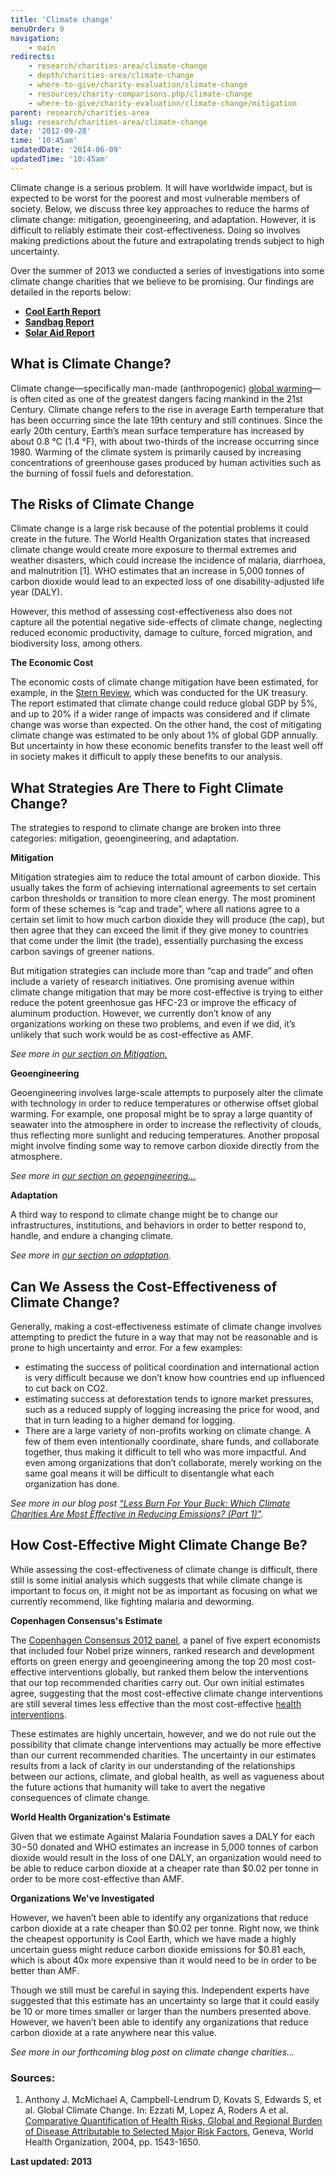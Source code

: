 ```yaml
---
title: 'Climate change'
menuOrder: 0
navigation:
    - main
redirects:
    - research/charities-area/climate-change
    - depth/charities-area/climate-change
    - where-to-give/charity-evaluation/climate-change
    - resources/charity-comparisons.php/climate-change
    - where-to-give/charity-evaluation/climate-change/mitigation
parent: research/charities-area
slug: research/charities-area/climate-change
date: '2012-09-28'
time: '10:45am'
updatedDate: '2014-06-09'
updatedTime: '10:45am'
---
```

Climate change is a serious problem. It will have worldwide impact, but is expected to be worst for the poorest and most vulnerable members of society. Below, we discuss three key approaches to reduce the harms of climate change: mitigation, geoengineering, and adaptation. However, it is difficult to reliably estimate their cost-effectiveness. Doing so involves making predictions about the future and extrapolating trends subject to high uncertainty.

Over the summer of 2013 we conducted a series of investigations into some climate change charities that we believe to be promising. Our findings are detailed in the reports below:

*   **[Cool Earth Report](/files/Cool%20Earth%20Report.pdf)**
*   **[Sandbag Report](/files/Sandbag%20Report.pdf)**
*   **[Solar Aid Report](/files/SolarAid%20Report.pdf)**

## What is Climate Change?

Climate change—specifically man-made (anthropogenic) [global warming](http://en.wikipedia.org/wiki/Global_warming)—is often cited as one of the greatest dangers facing mankind in the 21st Century. Climate change refers to the rise in average Earth temperature that has been occurring since the late 19th century and still continues. Since the early 20th century, Earth’s mean surface temperature has increased by about 0.8 °C (1.4 °F), with about two-thirds of the increase occurring since 1980\. Warming of the climate system is primarily caused by increasing concentrations of greenhouse gases produced by human activities such as the burning of fossil fuels and deforestation.

## The Risks of Climate Change

Climate change is a large risk because of the potential problems it could create in the future. The World Health Organization states that increased climate change would create more exposure to thermal extremes and weather disasters, which could increase the incidence of malaria, diarrhoea, and malnutrition [1]. WHO estimates that an increase in 5,000 tonnes of carbon dioxide would lead to an expected loss of one disability-adjusted life year (DALY).

However, this method of assessing cost-effectiveness also does not capture all the potential negative side-effects of climate change, neglecting reduced economic productivity, damage to culture, forced migration, and biodiversity loss, among others.

**The Economic Cost**

The economic costs of climate change mitigation have been estimated, for example, in the [Stern Review](http://webarchive.nationalarchives.gov.uk/+/http:/www.hm-treasury.gov.uk/sternreview_index.htm), which was conducted for the UK treasury. The report estimated that climate change could reduce global GDP by 5%, and up to 20% if a wider range of impacts was considered and if climate change was worse than expected. On the other hand, the cost of mitigating climate change was estimated to be only about 1% of global GDP annually. But uncertainty in how these economic benefits transfer to the least well off in society makes it difficult to apply these benefits to our analysis.

## What Strategies Are There to Fight Climate Change?

The strategies to respond to climate change are broken into three categories: mitigation, geoengineering, and adaptation.

**Mitigation**

Mitigation strategies aim to reduce the total amount of carbon dioxide. This usually takes the form of achieving international agreements to set certain carbon thresholds or transition to more clean energy. The most prominent form of these schemes is “cap and trade”, where all nations agree to a certain set limit to how much carbon dioxide they will produce (the cap), but then agree that they can exceed the limit if they give money to countries that come under the limit (the trade), essentially purchasing the excess carbon savings of greener nations.

But mitigation strategies can include more than “cap and trade” and often include a variety of research initiatives. One promising avenue within climate change mitigation that may be more cost-effective is trying to either reduce the potent greenhosue gas HFC-23 or improve the efficacy of aluminum production. However, we currently don’t know of any organizations working on these two problems, and even if we did, it’s unlikely that such work would be as cost-effective as AMF.

_See more in [our section on Mitigation.](/research/charities-area/climate-change/climate-change-mitigation)_

**Geoengineering**

Geoengineering involves large-scale attempts to purposely alter the climate with technology in order to reduce temperatures or otherwise offset global warming. For example, one proposal might be to spray a large quantity of seawater into the atmosphere in order to increase the reflectivity of clouds, thus reflecting more sunlight and reducing temperatures. Another proposal might involve finding some way to remove carbon dioxide directly from the atmosphere.

_See more in [our section on geoengineering...](/research/charities-area/climate-change/geoengineering)_

**Adaptation**

A third way to respond to climate change might be to change our infrastructures, institutions, and behaviors in order to better respond to, handle, and endure a changing climate.

_See more in [our section on adaptation](/research/charities-area/climate-change/adaptation)._

## Can We Assess the Cost-Effectiveness of Climate Change?

Generally, making a cost-effectiveness estimate of climate change involves attempting to predict the future in a way that may not be reasonable and is prone to high uncertainty and error. For a few examples:

*   estimating the success of political coordination and international action is very difficult because we don’t know how countries end up influenced to cut back on CO2.
*   estimating success at deforestation tends to ignore market pressures, such as a reduced supply of logging increasing the price for wood, and that in turn leading to a higher demand for logging.
*   There are a large variety of non-profits working on climate change. A few of them even intentionally coordinate, share funds, and collaborate together, thus making it difficult to tell who was more impactful. And even among organizations that don’t collaborate, merely working on the same goal means it will be difficult to disentangle what each organization has done.

_See more in our blog post [“Less Burn For Your Buck: Which Climate Charities Are Most Effective in Reducing Emissions? (Part 1)”](http://www.givingwhatwecan.org/blog/2013-08-08/less-burn-for-your-buck-which-climate-charities-are-most-effective-in-reducing)._

## How Cost-Effective Might Climate Change Be?

While assessing the cost-effectiveness of climate change is difficult, there still is some initial analysis which suggests that while climate change is important to focus on, it might not be as important as focusing on what we currently recommend, like fighting malaria and deworming.

**Copenhagen Consensus's Estimate**

The [Copenhagen Consensus 2012 panel](http://www.copenhagenconsensus.com/Projects/CC12.aspx), a panel of five expert economists that included four Nobel prize winners, ranked research and development efforts on green energy and geoengineering among the top 20 most cost-effective interventions globally, but ranked them below the interventions that our top recommended charities carry out. Our own initial estimates agree, suggesting that the most cost-effective climate change interventions are still several times less effective than the most cost-effective [health interventions](/research/charities-area).

These estimates are highly uncertain, however, and we do not rule out the possibility that climate change interventions may actually be more effective than our current recommended charities. The uncertainty in our estimates results from a lack of clarity in our understanding of the relationships between our actions, climate, and global health, as well as vagueness about the future actions that humanity will take to avert the negative consequences of climate change.

**World Health Organization's Estimate**

Given that we estimate Against Malaria Foundation saves a DALY for each $30-$50 donated and WHO estimates an increase in 5,000 tonnes of carbon dioxide would result in the loss of one DALY, an organization would need to be able to reduce carbon dioxide at a cheaper rate than $0.02 per tonne in order to be more cost-effective than AMF.

**Organizations We've Investigated**

However, we haven’t been able to identify any organizations that reduce carbon dioxide at a rate cheaper than $0.02 per tonne. Right now, we think the cheapest opportunity is Cool Earth, which we have made a highly uncertain guess might reduce carbon dioxide emissions for $0.81 each, which is about 40x more expensive than it would need to be in order to be better than AMF.

Though we still must be careful in saying this. Independent experts have suggested that this estimate has an uncertainty so large that it could easily be 10 or more times smaller or larger than the numbers presented above. However, we haven’t been able to identify any organizations that reduce carbon dioxide at a rate anywhere near this value.

_See more in our forthcoming blog post on climate change charities..._

### Sources:

1.  Anthony J. McMichael A, Campbell-Lendrum D, Kovats S, Edwards S, et al. Global Climate Change. In: Ezzati M, Lopez A, Roders A et al. [Comparative Quantification of Health Risks, Global and Regional Burden of Disease Attributable to Selected Major Risk Factors](/files/1543-1650%20climate%20change.pdf), Geneva, World Health Organization, 2004, pp. 1543-1650.

**Last updated: 2013**